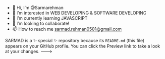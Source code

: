 - 👋 Hi, I’m @Sarmarehman
- 👀 I’m interested in WEB DEVELOPING & SOFTWARE DEVELOPING
- 🌱 I’m currently learning JAVASCRIPT
- 💞️ I’m looking to collaborate!
- 📫 How to reach me sarmad.rehman0501@gmail.com

SARMAD is a ✨ special ✨ repository because its `README.md` (this file) appears on your GitHub profile.
You can click the Preview link to take a look at your changes.
--->
